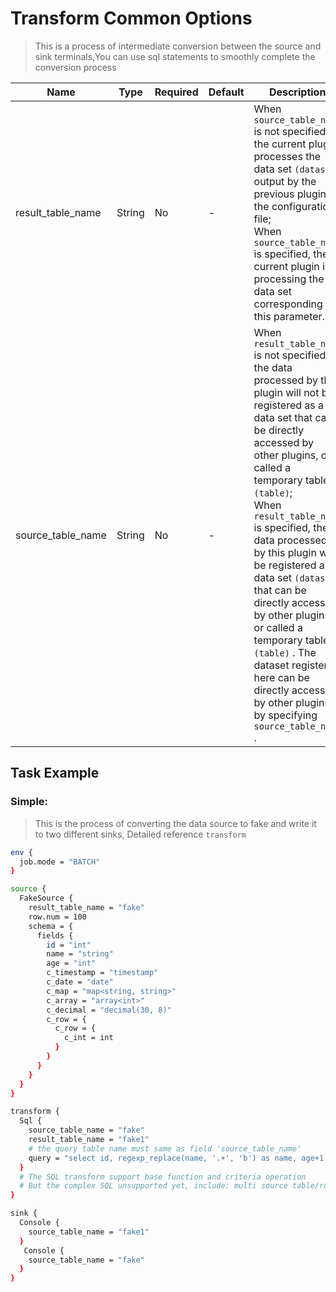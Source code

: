 # Transform Common Options

> This is a process of intermediate conversion between the source and sink terminals,You can use sql statements to smoothly complete the conversion process

|       Name        |  Type  | Required | Default |                                                                                                                                                                                                                                                              Description                                                                                                                                                                                                                                                              |
|-------------------|--------|----------|---------|---------------------------------------------------------------------------------------------------------------------------------------------------------------------------------------------------------------------------------------------------------------------------------------------------------------------------------------------------------------------------------------------------------------------------------------------------------------------------------------------------------------------------------------|
| result_table_name | String | No       | -       | When `source_table_name` is not specified, the current plugin processes the data set `(dataset)` output by the previous plugin in the configuration file; <br/>When `source_table_name` is specified, the current plugin is processing the data set corresponding to this parameter.                                                                                                                                                                                                                                                  |
| source_table_name | String | No       | -       | When `result_table_name` is not specified, the data processed by this plugin will not be registered as a data set that can be directly accessed by other plugins, or called a temporary table `(table)`; <br/>When `result_table_name` is specified, the data processed by this plugin will be registered as a data set `(dataset)` that can be directly accessed by other plugins, or called a temporary table `(table)` . The dataset registered here can be directly accessed by other plugins by specifying `source_table_name` . |

## Task Example

### Simple:

> This is the process of converting the data source to fake and write it to two different sinks, Detailed reference `transform`

```bash
env {
  job.mode = "BATCH"
}

source {
  FakeSource {
    result_table_name = "fake"
    row.num = 100
    schema = {
      fields {
        id = "int"
        name = "string"
        age = "int"
        c_timestamp = "timestamp"
        c_date = "date"
        c_map = "map<string, string>"
        c_array = "array<int>"
        c_decimal = "decimal(30, 8)"
        c_row = {
          c_row = {
            c_int = int
          }
        }
      }
    }
  }
}

transform {
  Sql {
    source_table_name = "fake"
    result_table_name = "fake1"
    # the query table name must same as field 'source_table_name'
    query = "select id, regexp_replace(name, '.+', 'b') as name, age+1 as age, pi() as pi, c_timestamp, c_date, c_map, c_array, c_decimal, c_row from fake"
  }
  # The SQL transform support base function and criteria operation
  # But the complex SQL unsupported yet, include: multi source table/rows JOIN and AGGREGATE operation and the like
}

sink {
  Console {
    source_table_name = "fake1"
  }
   Console {
    source_table_name = "fake"
  }
}
```

